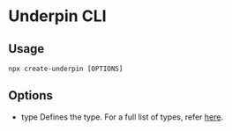 # Underpin CLI

## Usage
    npx create-underpin [OPTIONS]

## Options
- type
Defines the type. For a full list of types, refer [here](https://github.com/abschill/underpin/blob/0.0.3/docs/types.md).